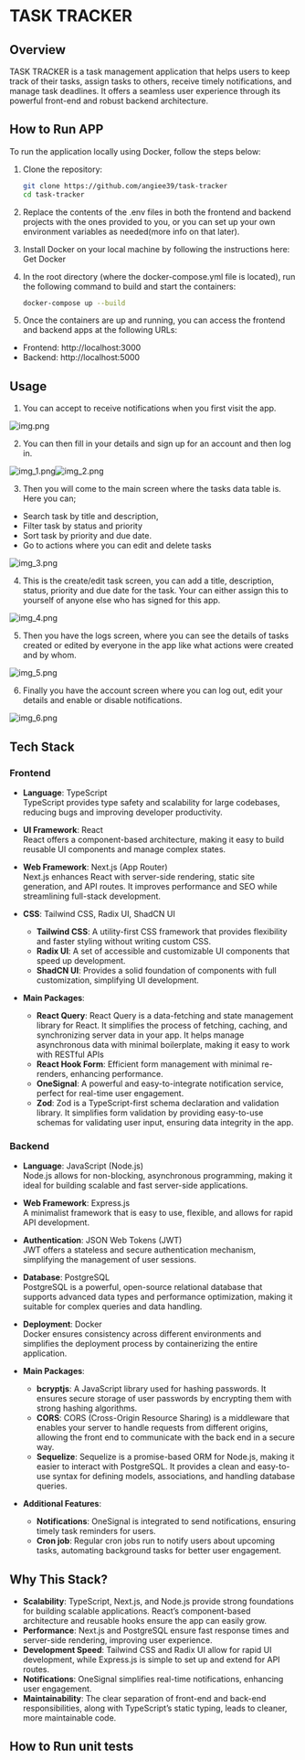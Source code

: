 # TASK TRACKER

## Overview
TASK TRACKER is a task management application that helps users to keep track of their tasks, assign tasks to others, receive timely notifications, and manage task deadlines. It offers a seamless user experience through its powerful front-end and robust backend architecture.

## How to Run APP

To run the application locally using Docker, follow the steps below:

1. Clone the repository:
   ```bash
   git clone https://github.com/angiee39/task-tracker
   cd task-tracker

2. Replace the contents of the .env files in both the frontend and backend projects with the ones provided to you, or you can set up your own environment variables as needed(more info on that later).

3. Install Docker on your local machine by following the instructions here:
   Get Docker

4. In the root directory (where the docker-compose.yml file is located), run the following command to build and start the containers:
   ```bash
   docker-compose up --build

5. Once the containers are up and running, you can access the frontend and backend apps at the following URLs:
  - Frontend: http://localhost:3000
  - Backend: http://localhost:5000

## Usage

1. You can accept to receive notifications when you first visit the app.

![img.png](img.png)

2. You can then fill in your details and sign up for an account and then log in. 

![img_1.png](img_1.png)![img_2.png](img_2.png)

3. Then you will come to the main screen where the tasks data table is. Here you can;
 - Search task by title and description, 
 - Filter task by status and priority 
 - Sort task by priority and due date.
 - Go to actions where you can edit and delete tasks

![img_3.png](img_3.png)

4. This is the create/edit task screen, you can add a title, description, status, priority 
    and due date for the task. Your can either assign this to yourself of anyone else who has signed
   for this app.

![img_4.png](img_4.png)

5. Then you have the logs screen, where you can see the details of tasks created or edited by everyone
   in the app like what actions were created and by whom.

![img_5.png](img_5.png)

6. Finally you have the account screen where you can log out, edit your details and enable or disable notifications.

![img_6.png](img_6.png)


## Tech Stack

### Frontend
- **Language**: TypeScript  
  TypeScript provides type safety and scalability for large codebases, reducing bugs and improving developer productivity.

- **UI Framework**: React  
  React offers a component-based architecture, making it easy to build reusable UI components and manage complex states.

- **Web Framework**: Next.js (App Router)  
  Next.js enhances React with server-side rendering, static site generation, and API routes. It improves performance and SEO while streamlining full-stack development.

- **CSS**: Tailwind CSS, Radix UI, ShadCN UI
    - **Tailwind CSS**: A utility-first CSS framework that provides flexibility and faster styling without writing custom CSS.
    - **Radix UI**: A set of accessible and customizable UI components that speed up development.
    - **ShadCN UI**: Provides a solid foundation of components with full customization, simplifying UI development.

- **Main Packages**:
    - **React Query**: React Query is a data-fetching and state management library for React. It simplifies the process of fetching, caching, and synchronizing server data in your app. It helps manage asynchronous data with minimal boilerplate, making it easy to work with RESTful APIs
    - **React Hook Form**: Efficient form management with minimal re-renders, enhancing performance.
    - **OneSignal**: A powerful and easy-to-integrate notification service, perfect for real-time user engagement.
    - **Zod**: Zod is a TypeScript-first schema declaration and validation library. It simplifies form validation by providing easy-to-use schemas for validating user input, ensuring data integrity in the app.

### Backend
- **Language**: JavaScript (Node.js)  
  Node.js allows for non-blocking, asynchronous programming, making it ideal for building scalable and fast server-side applications.

- **Web Framework**: Express.js  
  A minimalist framework that is easy to use, flexible, and allows for rapid API development.

- **Authentication**: JSON Web Tokens (JWT)  
  JWT offers a stateless and secure authentication mechanism, simplifying the management of user sessions.

- **Database**: PostgreSQL  
  PostgreSQL is a powerful, open-source relational database that supports advanced data types and performance optimization, making it suitable for complex queries and data handling.

- **Deployment**: Docker  
  Docker ensures consistency across different environments and simplifies the deployment process by containerizing the entire application.

- **Main Packages**:
  - **bcryptjs**: A JavaScript library used for hashing passwords. It ensures secure storage of user passwords by encrypting them with strong hashing algorithms.
  - **CORS**: CORS (Cross-Origin Resource Sharing) is a middleware that enables your server to handle requests from different origins, allowing the front end to communicate with the back end in a secure way.
  - **Sequelize**: Sequelize is a promise-based ORM for Node.js, making it easier to interact with PostgreSQL. It provides a clean and easy-to-use syntax for defining models, associations, and handling database queries.

- **Additional Features**:
    - **Notifications**: OneSignal is integrated to send notifications, ensuring timely task reminders for users.
    - **Cron job**: Regular cron jobs run to notify users about upcoming tasks, automating background tasks for better user engagement.
    
## Why This Stack?

- **Scalability**: TypeScript, Next.js, and Node.js provide strong foundations for building scalable applications. React’s component-based architecture and reusable hooks ensure the app can easily grow.
- **Performance**: Next.js and PostgreSQL ensure fast response times and server-side rendering, improving user experience.
- **Development Speed**: Tailwind CSS and Radix UI allow for rapid UI development, while Express.js is simple to set up and extend for API routes.
- **Notifications**: OneSignal simplifies real-time notifications, enhancing user engagement.
- **Maintainability**: The clear separation of front-end and back-end responsibilities, along with TypeScript’s static typing, leads to cleaner, more maintainable code.


## How to Run unit tests